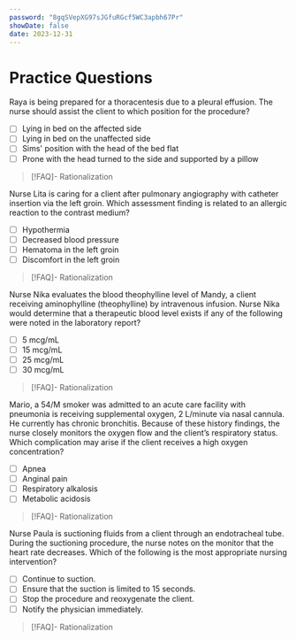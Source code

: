 ```yaml
---
password: "8gqSVepXG97sJGfuRGcf5WC3apbh67Pr"
showDate: false
date: 2023-12-31
---
```

# Practice Questions
Raya is being prepared for a thoracentesis due to a pleural effusion. The nurse should assist the client to which position for the procedure?
- [ ] Lying in bed on the affected side
- [ ] Lying in bed on the unaffected side
- [ ] Sims' position with the head of the bed flat
- [ ] Prone with the head turned to the side and supported by a pillow
>[!FAQ]- Rationalization
>

Nurse Lita is caring for a client after pulmonary angiography with catheter insertion via the left groin. Which assessment finding is related to an allergic reaction to the contrast medium?
- [ ] Hypothermia
- [ ] Decreased blood pressure
- [ ] Hematoma in the left groin
- [ ] Discomfort in the left groin
>[!FAQ]- Rationalization
>

Nurse Nika evaluates the blood theophylline level of Mandy, a client receiving aminophylline (theophylline) by intravenous infusion. Nurse Nika would determine that a therapeutic blood level exists if any of the following were noted in the laboratory report?
- [ ] 5 mcg/mL
- [ ] 15 mcg/mL
- [ ] 25 mcg/mL
- [ ] 30 mcg/mL
>[!FAQ]- Rationalization
>

Mario, a 54/M smoker was admitted to an acute care facility with pneumonia is receiving supplemental oxygen, 2 L/minute via nasal cannula. He currently has chronic bronchitis. Because of these history findings, the nurse closely monitors the oxygen flow and the client’s respiratory status. Which complication may arise if the client receives a high oxygen concentration?
- [ ] Apnea
- [ ] Anginal pain
- [ ] Respiratory alkalosis
- [ ] Metabolic acidosis
>[!FAQ]- Rationalization
>

Nurse Paula is suctioning fluids from a client through an endotracheal tube. During the suctioning procedure, the nurse notes on the monitor that the heart rate decreases. Which of the following is the most appropriate nursing intervention?
- [ ] Continue to suction.
- [ ] Ensure that the suction is limited to 15 seconds.
- [ ] Stop the procedure and reoxygenate the client.
- [ ] Notify the physician immediately.
>[!FAQ]- Rationalization
>
